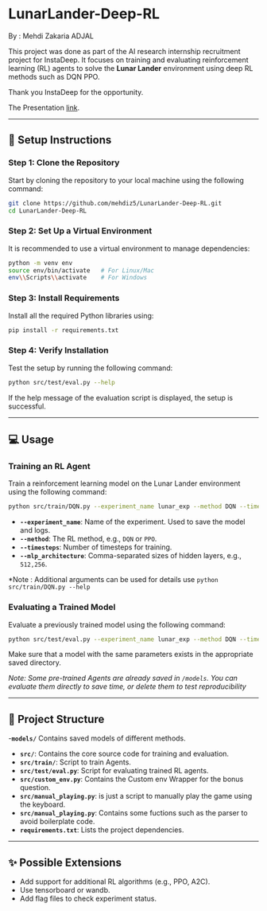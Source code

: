 # LunarLander-Deep-RL

By : Mehdi Zakaria ADJAL

This project was done as part of the AI research internship recruitment project for InstaDeep. It focuses on training and evaluating reinforcement learning (RL) agents to solve the **Lunar Lander** environment using deep RL methods such as DQN PPO.

Thank you InstaDeep for the opportunity.

The Presentation [link](https://docs.google.com/presentation/d/12JBan9MjeZCC9qPN_SgFjRRYjId87gnHq1UKuVIBQLs/edit?usp=sharing).

---

## 🚀 Setup Instructions

### Step 1: Clone the Repository
Start by cloning the repository to your local machine using the following command:
```bash
git clone https://github.com/mehdiz5/LunarLander-Deep-RL.git
cd LunarLander-Deep-RL
```

### Step 2: Set Up a Virtual Environment
It is recommended to use a virtual environment to manage dependencies:
```bash
python -m venv env
source env/bin/activate   # For Linux/Mac
env\\Scripts\\activate    # For Windows
```

### Step 3: Install Requirements
Install all the required Python libraries using:
```bash
pip install -r requirements.txt
```

### Step 4: Verify Installation
Test the setup by running the following command:
```bash
python src/test/eval.py --help
```
If the help message of the evaluation script is displayed, the setup is successful.

---

## 💻 Usage

### Training an RL Agent
Train a reinforcement learning model on the Lunar Lander environment using the following command:
```bash
python src/train/DQN.py --experiment_name lunar_exp --method DQN --timesteps 1000000 --mlp_architecture 512,256 --batch_size 64
```

- **`--experiment_name`**: Name of the experiment. Used to save the model and logs.  
- **`--method`**: The RL method, e.g., `DQN` or `PPO`.  
- **`--timesteps`**: Number of timesteps for training.  
- **`--mlp_architecture`**: Comma-separated sizes of hidden layers, e.g., `512,256`.

*Note : Additional arguments can be used for details use `python src/train/DQN.py --help`

### Evaluating a Trained Model
Evaluate a previously trained model using the following command:
```bash
python src/test/eval.py --experiment_name lunar_exp --method DQN --timesteps 1000000 --mlp_architecture 512,256 --batch_size 64
```
Make sure that a model with the same parameters exists in the appropriate saved directory.

*Note: Some pre-trained Agents are already saved in `/models`. You can evaluate them directly to save time, or delete them to test reproducibility*

---

## 📂 Project Structure
-**`models/`** Contains saved models of different methods.
- **`src/`**: Contains the core source code for training and evaluation.
- **`src/train/`**: Script to train Agents.  
- **`src/test/eval.py`**: Script for evaluating trained RL agents.  
- **`src/custom_env.py`**: Contains the Custom env Wrapper for the bonus question.
- **`src/manual_playing.py`**: is just a script to manually play the game using the keyboard.
- **`src/manual_playing.py`**: Contains some fuctions such as the parser to avoid boilerplate code.
- **`requirements.txt`**: Lists the project dependencies.  

---

## ✨ Possible Extensions
- Add support for additional RL algorithms (e.g., PPO, A2C).
- Use tensorboard or wandb.
- Add flag files to check experiment status.
